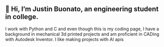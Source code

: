 ## 👋 Hi, I’m Justin Buonato, an engineering student in college.
I work with Python and C and even though this is my coding page, I have a background in mechanical 3d printed projects and am proficient in CADing with Autodesk Inventor.
I like making projects with AI apis
